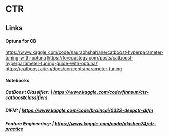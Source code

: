 # CTR

## Links

#### Optuna for CB
https://www.kaggle.com/code/saurabhshahane/catboost-hyperparameter-tuning-with-optuna
https://forecastegy.com/posts/catboost-hyperparameter-tuning-guide-with-optuna/
https://catboost.ai/en/docs/concepts/parameter-tuning

#### Notebooks
##### CatBoost Classifier:       |  https://www.kaggle.com/code/finnsun/ctr-catboostclassifiers
##### DIFM:                      |  https://www.kaggle.com/code/braincai/0322-deepctr-difm
##### Feature Engineering:       |  https://www.kaggle.com/code/akishen74/ctr-practice
